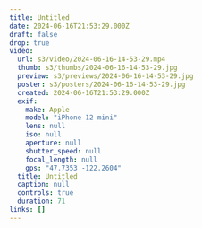```yaml
---
title: Untitled
date: 2024-06-16T21:53:29.000Z
draft: false
drop: true
video:
  url: s3/video/2024-06-16-14-53-29.mp4
  thumb: s3/thumbs/2024-06-16-14-53-29.jpg
  preview: s3/previews/2024-06-16-14-53-29.jpg
  poster: s3/posters/2024-06-16-14-53-29.jpg
  created: 2024-06-16T21:53:29.000Z
  exif:
    make: Apple
    model: "iPhone 12 mini"
    lens: null
    iso: null
    aperture: null
    shutter_speed: null
    focal_length: null
    gps: "47.7353 -122.2604"
  title: Untitled
  caption: null
  controls: true
  duration: 71
links: []
---
```

